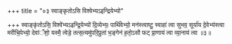 +++
title = "०३ स्वाङ्कृतोऽसि विश्वेभ्यऽइन्द्रियेभ्यो"

+++
स्वाङ्कृ॑तोऽसि॒ विश्वे॑भ्यऽइन्द्रि॒येभ्यो॑ दि॒व्येभ्यः॒ पार्थि॑वेभ्यो॒ मन॑स्त्वाष्टु॒ स्वाहा॑ त्वा सुभव॒ सूर्या॑य दे॒वेभ्य॑स्त्वा मरीचि॒पेभ्यो॒ देवा॑ँशो॒ यस्मै॒ त्वेडे॒ तत्स॒त्यमु॑परि॒प्रुता॑ भ॒ङ्गेन॑ ह॒तो᳕ऽसौ फट् प्रा॒णाय॑ त्वा व्या॒नाय॑ त्वा ॥३॥